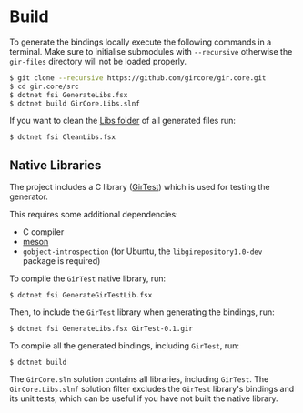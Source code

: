 # Build

To generate the bindings locally execute the following commands in a terminal. Make sure to initialise submodules with `--recursive` otherwise the `gir-files` directory will not be loaded properly.

```sh
$ git clone --recursive https://github.com/gircore/gir.core.git
$ cd gir.core/src
$ dotnet fsi GenerateLibs.fsx
$ dotnet build GirCore.Libs.slnf
```

If you want to clean the [Libs folder](https://github.com/gircore/gir.core/tree/main/src/Libs) of all generated files run:

    $ dotnet fsi CleanLibs.fsx

## Native Libraries

The project includes a C library ([GirTest](https://github.com/gircore/gir.core/tree/main/src/Native/GirTestLib)) which is used for testing the generator.

This requires some additional dependencies:
- C compiler
- [meson](https://mesonbuild.com/SimpleStart.html)
- `gobject-introspection` (for Ubuntu, the `libgirepository1.0-dev` package is required)

To compile the `GirTest` native library, run:

    $ dotnet fsi GenerateGirTestLib.fsx

Then, to include the `GirTest` library when generating the bindings, run:

    $ dotnet fsi GenerateLibs.fsx GirTest-0.1.gir

To compile all the generated bindings, including `GirTest`, run:

    $ dotnet build

The `GirCore.sln` solution contains all libraries, including `GirTest`.
The `GirCore.Libs.slnf` solution filter excludes the `GirTest` library's bindings and its unit tests, which can be useful if you have not built the native library.
